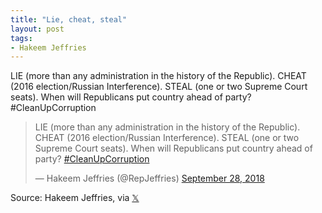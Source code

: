 ```yaml
---
title: "Lie, cheat, steal"
layout: post
tags:
- Hakeem Jeffries
---
```


LIE (more than any administration in the history of the Republic). CHEAT (2016 election/Russian Interference). STEAL (one or two Supreme Court seats). When will Republicans put country ahead of party? #CleanUpCorruption

<blockquote class="twitter-tweet">
	<p lang="en" dir="ltr">
		LIE (more than any administration in the history of the Republic). CHEAT (2016 election/Russian Interference). STEAL (one or two Supreme Court seats). When will Republicans put country ahead of party? <a href="https://twitter.com/hashtag/CleanUpCorruption?src=hash&amp;ref_src=twsrc%5Etfw">#CleanUpCorruption</a>
	</p>
	&mdash; Hakeem Jeffries (@RepJeffries) <a href="https://twitter.com/RepJeffries/status/1045674997023477760?ref_src=twsrc%5Etfw">September 28, 2018</a>
</blockquote>
<script async src="https://platform.twitter.com/widgets.js" charset="utf-8"></script>

Source: Hakeem Jeffries, via [𝕏](https://x.com)
